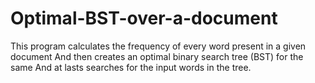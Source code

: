 # Optimal-BST-over-a-document
This program calculates the frequency of every word present in a given document
And then creates an optimal binary search tree (BST) for the same
And at lasts searches for the input words in the tree.
